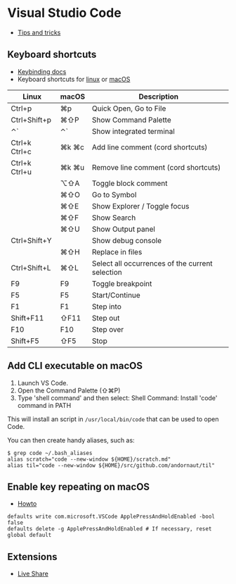 # Visual Studio Code

* [Tips and tricks](https://code.visualstudio.com/docs/getstarted/tips-and-tricks)

## Keyboard shortcuts

* [Keybinding docs](https://code.visualstudio.com/docs/getstarted/keybindings)
* Keyboard shortcuts for [linux](https://code.visualstudio.com/shortcuts/keyboard-shortcuts-linux.pdf) or [macOS](https://code.visualstudio.com/shortcuts/keyboard-shortcuts-macos.pdf)

Linux|macOS|Description
---|---|---
Ctrl+p|⌘p|Quick Open, Go to File
Ctrl+Shift+p|⌘⇧P|Show Command Palette
⌃`|⌃`|Show integrated terminal
|Ctrl+k Ctrl+c|⌘k ⌘c|Add line comment (cord shortcuts)
|Ctrl+k Ctrl+u|⌘k ⌘u|Remove line comment (cord shortcuts)
||⌥⇧A|Toggle block comment
||⌘⇧O|Go to Symbol
||⌘⇧E|Show Explorer / Toggle focus
||⌘⇧F|Show Search
||⌘⇧U|Show Output panel
Ctrl+Shift+Y||Show debug console
||⌘⇧H|Replace in files
Ctrl+Shift+L|⌘⇧L|Select all occurrences of the current selection
F9|F9|Toggle breakpoint
F5|F5|Start/Continue
F1|F1|Step into
Shift+F11|⇧F11|Step out
F10|F10|Step over
Shift+F5|⇧F5|Stop

## Add CLI executable on macOS

1. Launch VS Code.
1. Open the Command Palette (⇧⌘P)
1. Type 'shell command' and then select: Shell Command: Install 'code' command in PATH

This will install an script in `/usr/local/bin/code` that can be used to open Code.

You can then create handy aliases, such as:

```
$ grep code ~/.bash_aliases
alias scratch="code --new-window ${HOME}/scratch.md"
alias til="code --new-window ${HOME}/src/github.com/andornaut/til"
```

## Enable key repeating on macOS

* [Howto](https://github.com/VSCodeVim/Vim#mac)

```
defaults write com.microsoft.VSCode ApplePressAndHoldEnabled -bool false
defaults delete -g ApplePressAndHoldEnabled # If necessary, reset global default
```

## Extensions

* [Live Share](https://marketplace.visualstudio.com/items?itemName=MS-vsliveshare.vsliveshare-pack)

